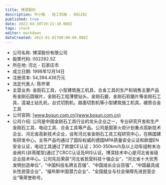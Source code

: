 ```yaml
---
title: 博深股份
description: 中小板 - 轻工机械 - 002282
published: true
date: 2022-04-30T19:21:10.000Z
tags: stock
editor: markdown
dateCreated: 2022-01-01T00:00:00.000Z
---
```


- 公司名称: 博深股份有限公司
- 股票代码: 002282.SZ
- 所在地: 河北 - 石家庄市
- 成立日期: 1998年12月14日
- 注册资本: 54,394.436万元
- 法定代表人: 陈怀荣
- 主营业务: 金刚石工具，小型建筑施工机具，合金工具的生产和销售主要产品有金刚石圆锯片，金刚石工程薄壁钻头，金刚石磨，金刚石软磨片等金刚石工具，混凝土钻孔机，台式切割机，路面切割机等小型建筑施工机具，硬质合金工具
- 公司官网: [www.bosun.com.cn](www.bosun.com.cn)
- 公司介绍: 公司是中国金刚石工具行业的龙头企业之一，专业研究开发和生产金刚石工具、电动工具、合金工具等产品。公司是国家火炬计划重点高新技术企业、河北省高新技术企业，设有河北省金刚石工具工程研究中心，在韩国建有研发中心。主导产品均通过了国际权威的德国MPA质量安全认证和欧盟EN安全认证，电动工具通过了欧盟CE认证；300-350km/h及以上动车组粉末冶金闸片(非燕尾型)通过了CRCC认证及IRIS认证。博深技术中心是河北省省级企业技术中心。公司先后荣获“河北省民营科技十强企业”，“河北省十大优秀发明创造单位”，“中国科技名牌五百强”、“中国成长企业百强”，“中国最具成长性民营企业”，“福布斯中国潜力企业”、“全国就业与社会保障先进民营企业”等荣誉称号。


